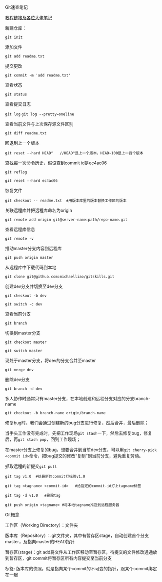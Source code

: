 Git速查笔记

[教程链接及各位大佬笔记](https://github.com/michaelliao/learngit)

新建仓库：

`git init`

添加文件

`git add readme.txt`

提交更改

`git commit -m 'add readme.txt'`	

查看状态

`git status`

查看提交日志

`git log`
`git log --pretty=oneline`

查看当前文件与上次保存源文件区别

`git diff readme.txt`

回退到上一个版本

`git reset --hard HEAD^   //HEAD^是上一个版本，HEAD~100是上一百个版本`

查找每一次命令历史，假设查到commit id是ec4ac06 

`git reflog`

`git reset --hard ec4ac06 `

恢复文件

`git checkout -- readme.txt  #用版本库里的版本替换工作区的版本`

关联远程库并把远程库命名为origin

`git remote add origin git@server-name:path/repo-name.git`

查看远程库信息

`git remote -v`

推动master分支内容到远程库

`git push origin master`

从远程库中下载代码到本地

`git clone git@github.com:michaelliao/gitskills.git`

创建dev分支并切换至dev分支

`git checkout -b dev`

`git switch -c dev`

查看当前分支

`git branch`

切换到master分支

`git checkout master`

`git switch master`

现处于master分支，将dev的分支合并至master

`git merge dev`

删除dev分支

`git branch -d dev`

多人协作时通常只有master分支，在本地创建和远程分支对应的分支branch-name

`git checkout -b branch-name origin/branch-name`

修复bug时，我们会通过创建新的bug分支进行修复，然后合并，最后删除；

当手头工作没有完成时，先把工作现场`git stash`一下，然后去修复bug，修复后，再`git stash pop`，回到工作现场；

在master分支上修复的bug，想要合并到当前dev分支，可以用`git cherry-pick <commit id>`命令，把bug提交的修改“复制”到当前分支，避免重复劳动。

抓取远程的新提交`git pull`



`git tag v1.0  #给最新的commit打标签v1.0`

`git tag <tagname> <commit-id>   #给指定的commit-id打上tagname标签`

`git tag -d v1.0   #删除tag`

`git push origin <tagname> #将本地tagname推送到远程服务器`



Git概念

工作区（Working Directory）：文件夹

版本库（Repository）：.git文件夹，其中有暂存区stage，自动创建首个分支master，及指向master的HEAD指针

暂存区(stage)：git add将文件从工作区移动至暂存区，待提交的文件修改通通放到暂存区，git commit将暂存区所有内容提交至当前分支

标签: 版本库的快照，就是指向某个commit的不可变的指针，跟某个commit绑定在一起